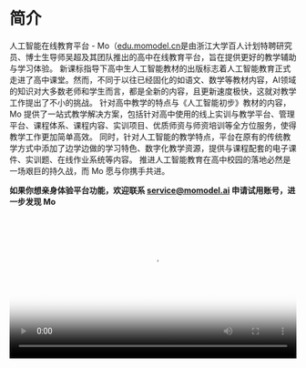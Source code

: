# 简介

人工智能在线教育平台 - Mo（[edu.momodel.cn](https://edu.momodel.cn)是由浙江大学百人计划特聘研究员、博士生导师吴超及其团队推出的高中在线教育平台，旨在提供更好的教学辅助与学习体验。
新课标指导下高中生人工智能教材的出版标志着人工智能教育正式走进了高中课堂。然而，不同于以往已经固化的如语文、数学等教材内容，AI领域的知识对大多数老师和学生而言，都是全新的内容，且更新速度极快，这就对教学工作提出了不小的挑战。
针对高中教学的特点与《人工智能初步》教材的内容，Mo 提供了一站式教学解决方案，包括针对高中使用的线上实训与教学平台、管理平台、课程体系、课程内容、实训项目、优质师资与师资培训等全方位服务，使得教学工作更加简单高效。
同时，针对人工智能的教学特点，平台在原有的传统教学方式中添加了边学边做的学习特色、数字化教学资源，提供与课程配套的电子课件、实训题、在线作业系统等内容。
推进人工智能教育在高中校园的落地必然是一场艰巨的持久战，而 Mo 愿与你携手共进。

**如果你想亲身体验平台功能，欢迎联系 [service@momodel.ai](service@momodel.ai) 申请试用账号，进一步发现 Mo**

<video src="https://files.momodel.cn/Mo_Box_edu_version_tutorial.mp4" controls="controls" poster="http://mo-imgs.momodel.cn/HomePage/cover.png" style="width: 100%;"></video>

